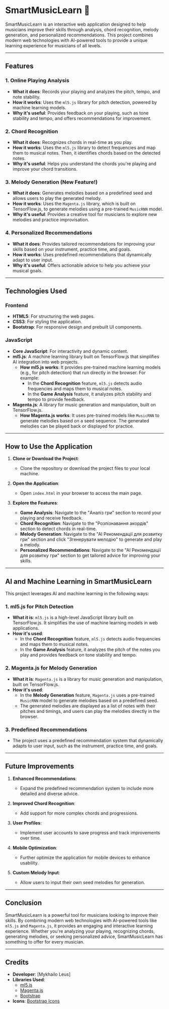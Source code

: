 # SmartMusicLearn 🎵

SmartMusicLearn is an interactive web application designed to help musicians improve their skills through analysis, chord recognition, melody generation, and personalized recommendations. 
This project combines modern web technologies with AI-powered tools to provide a unique learning experience for musicians of all levels.

---

## Features

### 1. **Online Playing Analysis**
- **What it does**: Records your playing and analyzes the pitch, tempo, and note stability.
- **How it works**: Uses the `ml5.js` library for pitch detection, powered by machine learning models.
- **Why it's useful**: Provides feedback on your playing, such as tone stability and tempo, and offers recommendations for improvement.

### 2. **Chord Recognition**
- **What it does**: Recognizes chords in real-time as you play.
- **How it works**: Uses the `ml5.js` library to detect frequencies and map them to musical notes. Then, it identifies chords based on the detected notes.
- **Why it's useful**: Helps you understand the chords you're playing and improve your chord transitions.

### 3. **Melody Generation (New Feature!)**
- **What it does**: Generates melodies based on a predefined seed and allows users to play the generated melody.
- **How it works**: Uses the `Magenta.js` library, which is built on TensorFlow.js, to generate melodies using a pre-trained `MusicRNN` model.
- **Why it's useful**: Provides a creative tool for musicians to explore new melodies and practice improvisation.

### 4. **Personalized Recommendations**
- **What it does**: Provides tailored recommendations for improving your skills based on your instrument, practice time, and goals.
- **How it works**: Uses predefined recommendations that dynamically adapt to user input.
- **Why it's useful**: Offers actionable advice to help you achieve your musical goals.

---

## Technologies Used

### **Frontend**
- **HTML5**: For structuring the web pages.
- **CSS3**: For styling the application.
- **Bootstrap**: For responsive design and prebuilt UI components.

### **JavaScript**
- **Core JavaScript**: For interactivity and dynamic content.
- **ml5.js**: A machine learning library built on TensorFlow.js that simplifies AI integration into web projects.
  - **How ml5.js works**: It provides pre-trained machine learning models (e.g., for pitch detection) that run directly in the browser. For example:
    - In the **Chord Recognition** feature, `ml5.js` detects audio frequencies and maps them to musical notes.
    - In the **Game Analysis** feature, it analyzes pitch stability and tempo to provide feedback.
- **Magenta.js**: A library for music generation and manipulation, built on TensorFlow.js.
  - **How Magenta.js works**: It uses pre-trained models like `MusicRNN` to generate melodies based on a seed sequence. The generated melodies can be played back or displayed for practice.

---

## How to Use the Application

1. **Clone or Download the Project**:
   - Clone the repository or download the project files to your local machine.

2. **Open the Application**:
   - Open `index.html` in your browser to access the main page.

3. **Explore the Features**:
   - **Game Analysis**: Navigate to the "Аналіз гри" section to record your playing and receive feedback.
   - **Chord Recognition**: Navigate to the "Розпізнавання акордів" section to detect chords in real-time.
   - **Melody Generation**: Navigate to the "AI Рекомендації для розвитку гри" section and click "Згенерувати мелодію" to generate and play a melody.
   - **Personalized Recommendations**: Navigate to the "AI Рекомендації для розвитку гри" section to get tailored advice for improving your skills.

---

## AI and Machine Learning in SmartMusicLearn

This project leverages AI and machine learning in the following ways:

### **1. ml5.js for Pitch Detection**
- **What it is**: `ml5.js` is a high-level JavaScript library built on TensorFlow.js. It simplifies the use of machine learning models in web applications.
- **How it's used**:
  - In the **Chord Recognition** feature, `ml5.js` detects audio frequencies and maps them to musical notes.
  - In the **Game Analysis** feature, it analyzes the pitch of the notes you play and provides feedback on tone stability and tempo.

### **2. Magenta.js for Melody Generation**
- **What it is**: `Magenta.js` is a library for music generation and manipulation, built on TensorFlow.js.
- **How it's used**:
  - In the **Melody Generation** feature, `Magenta.js` uses a pre-trained `MusicRNN` model to generate melodies based on a predefined seed.
  - The generated melodies are displayed as a list of notes with their pitches and timings, and users can play the melodies directly in the browser.

### **3. Predefined Recommendations**
- The project uses a predefined recommendation system that dynamically adapts to user input, such as the instrument, practice time, and goals.

---

## Future Improvements

1. **Enhanced Recommendations**:
   - Expand the predefined recommendation system to include more detailed and diverse advice.

2. **Improved Chord Recognition**:
   - Add support for more complex chords and progressions.

3. **User Profiles**:
   - Implement user accounts to save progress and track improvements over time.

4. **Mobile Optimization**:
   - Further optimize the application for mobile devices to enhance usability.

5. **Custom Melody Input**:
   - Allow users to input their own seed melodies for generation.

---

## Conclusion

SmartMusicLearn is a powerful tool for musicians looking to improve their skills. By combining modern web technologies with AI-powered tools like `ml5.js` and `Magenta.js`, 
it provides an engaging and interactive learning experience. Whether you're analyzing your playing, recognizing chords, generating melodies, or seeking personalized advice, 
SmartMusicLearn has something to offer for every musician.

---

## Credits

- **Developer**: [Mykhailo Leus]
- **Libraries Used**:
  - [ml5.js](https://ml5js.org/)
  - [Magenta.js](https://magenta.tensorflow.org/)
  - [Bootstrap](https://getbootstrap.com/)
- **Icons**: [Bootstrap Icons](https://icons.getbootstrap.com/)
